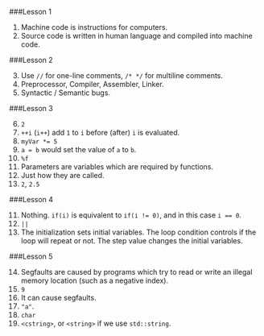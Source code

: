 ﻿###Lesson 1

1. Machine code is instructions for computers.
2. Source code is written in human language and compiled into machine code.

###Lesson 2

3. Use `//` for one-line comments, `/* */` for multiline comments.
4. Preprocessor, Compiler, Assembler, Linker.
5. Syntactic / Semantic bugs.

###Lesson 3

6. `2`
7. `++i` (`i++`) add `1` to `i` before (after) `i` is evaluated.
8. `myVar *= 5`
9. `a = b` would set the value of `a` to `b`.
10. `%f`
11. Parameters are variables which are required by functions.
12. Just how they are called.
13. `2`, `2.5`

###Lesson 4

11. Nothing. `if(i)` is equivalent to `if(i != 0)`, and in this case `i == 0`.
12. `||`
13. The initialization sets initial variables. The loop condition controls if the loop will repeat or not. The step value changes the initial variables.

###Lesson 5

14. Segfaults are caused by programs which try to read or write an illegal memory location (such as a negative index).
15. `9`
16. It can cause segfaults.
17. `"a"`.
18. `char`
19. `<cstring>`, or `<string>` if we use `std::string`.



   



